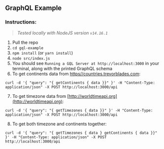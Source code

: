 ## GraphQL Example

### Instructions:
> *Tested locally with NodeJS version `v14.16.1`*

1. Pull the repo
2. `cd gql-example`
3. `npm install` (or `yarn install`)
4. `node src/index.js`
5. You should see `Running a GQL Server at http://localhost:3000` in your terminal, along with the printed GraphQL schema
6. To get continents data from [https//countries.trevorblades.com](https//countries.trevorblades.com):
```
curl -d '{ "query": "{ getContinents { data }}" }' -H "Content-Type: application/json" -X POST http://localhost:3000/api
```
7. To get timezone data from [http://worldtimeapi.org](http://worldtimeapi.org):
```
curl -d '{ "query": "{ getTimezones { data }}" }' -H "Content-Type: application/json" -X POST http://localhost:3000/api
```
8. To get both timezone and continents together:
```
curl -d '{ "query": "{ getTimezones { data } getContinents { data }}" }' -H "Content-Type: application/json" -X POST http://localhost:3000/api
```


